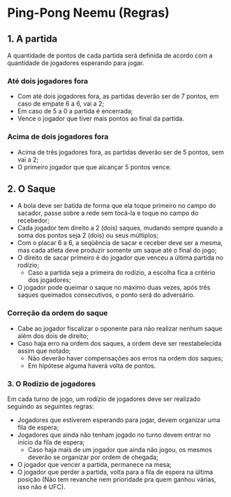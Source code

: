 # Ping-Pong Neemu (Regras)

## 1. A partida

A quantidade de pontos de cada partida será definida de acordo com a quantidade de jogadores esperando para jogar.

### Até dois jogadores fora

  - Com até dois jogadores fora, as partidas deverão ser de 7 pontos, em caso de empate 6 a 6, vai a 2;
  - Em caso de 5 a 0 a partida é encerrada;
  - Vence o jogador que tiver mais pontos ao final da partida.

### Acima de dois jogadores fora

  - Acima de três jogadores fora, as partidas deverão ser de 5 pontos, sem vai a 2; 
  - O primeiro jogador que que alcançar 5 pontos vence.

## 2. O Saque

  - A bola deve ser batida de forma que ela toque primeiro no campo do sacador, passe sobre a rede sem tocá-la e toque no campo do recebedor;
  - Cada jogador tem direito a 2 (dois) saques, mudando sempre quando a soma dos pontos seja 2 (dois) ou seus múltiplos;
  - Com o placar 6 a 6, a seqüência de sacar e receber deve ser a mesma, mas cada atleta deve produzir somente um saque até o final do jogo;
  - O direito de sacar primeiro é do jogador que venceu a última partida no rodízio;
    - Caso a partida seja a primeira do rodízio, a escolha fica a critério dos jogadores;
  - O jogador pode queimar o saque no máximo duas vezes, após três saques queimados consecutivos, o ponto será do adversário.
  
### Correção da ordem do saque

  - Cabe ao jogador fiscalizar o oponente para não realizar nenhum saque além dos dois de direito;
  - Caso haja erro na ordem dos saques, a ordem deve ser reestabelecida assim que notado;
    - Não deverão haver compensações aos erros na ordem dos saques;
    - Em hipótese alguma haverá volta de pontos.

### 3. O Rodízio de jogadores

Em cada turno de jogo, um rodízio de jogadores deve ser realizado seguindo as seguintes regras:

  - Jogadores que estiverem esperando para jogar, devem organizar uma fila de espera;
  - Jogadores que ainda não tenham jogado no turno devem entrar no início da fila de espera;
    - Caso haja mais de um jogador que ainda não jogou, os mesmos deverão se organizar por ordem de chegada;
  - O jogador que vencer a partida, permanece na mesa;
  - O jogador que perder a partida, volta para a fila de espera na última posição (Não tem revanche nem prioridade pra quem ganhou várias, isso não é UFC).
